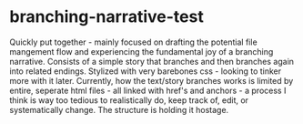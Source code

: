# branching-narrative-test

Quickly put together - mainly focused on drafting the potential file mangement flow and experiencing the fundamental joy of a branching narrative.
Consists of a simple story that branches and then branches again into related endings.
Stylized with very barebones css - looking to tinker more with it later.
Currently, how the text/story branches works is limited by entire, seperate html files - all linked with href's and anchors - a process I think is way too tedious to realistically do, keep track of, edit, or systematically change. The structure is holding it hostage.
